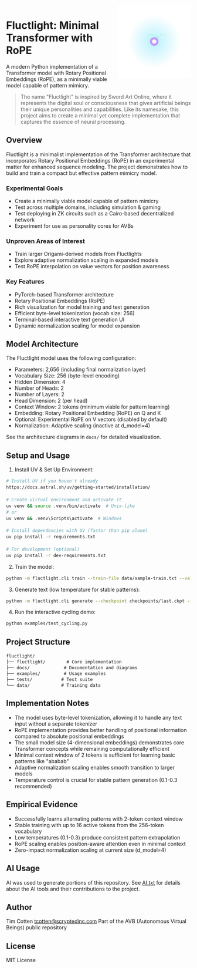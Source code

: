 <img src="assets/fluctlight-badge.svg" alt="Fluctlight Logo" width="200" height="200" align="right"/>

# Fluctlight: Minimal Transformer with RoPE

A modern Python implementation of a Transformer model with Rotary Positional Embeddings (RoPE), as a minimally viable model capable of pattern mimicry.

> The name "Fluctlight" is inspired by Sword Art Online, where it represents the digital soul or consciousness that gives artificial beings their unique personalities and capabilities. Like its namesake, this project aims to create a minimal yet complete implementation that captures the essence of neural processing.

## Overview

Fluctlight is a minimalist implementation of the Transformer architecture that incorporates Rotary Positional Embeddings (RoPE) in an experimental matter for enhanced sequence modeling. The project demonstrates how to build and train a compact but effective pattern mimicry model.

### Experimental Goals

- Create a minimally viable model capable of pattern mimicry
- Test across multiple domains, including simulation & gaming
- Test deploying in ZK circuits such as a Cairo-based decentralized network
- Experiment for use as personality cores for AVBs

### Unproven Areas of Interest
- Train larger Origami-derived models from Fluctlights
- Explore adaptive normalization scaling in expanded models
- Test RoPE interpolation on value vectors for position awareness

### Key Features
- PyTorch-based Transformer architecture
- Rotary Positional Embeddings (RoPE)
- Rich visualization for model training and text generation
- Efficient byte-level tokenization (vocab size: 256)
- Terminal-based interactive text generation UI
- Dynamic normalization scaling for model expansion

## Model Architecture

The Fluctlight model uses the following configuration:
- Parameters: 2,656 (including final normalization layer)
- Vocabulary Size: 256 (byte-level encoding)
- Hidden Dimension: 4
- Number of Heads: 2
- Number of Layers: 2
- Head Dimension: 2 (per head)
- Context Window: 2 tokens (minimum viable for pattern learning)
- Embedding: Rotary Positional Embedding (RoPE) on Q and K
- Optional: Experimental RoPE on V vectors (disabled by default)
- Normalization: Adaptive scaling (inactive at d_model=4)

See the architecture diagrams in `docs/` for detailed visualization.

## Setup and Usage

1. Install UV & Set Up Environment:
```bash
# Install UV if you haven't already
https://docs.astral.sh/uv/getting-started/installation/

# Create virtual environment and activate it
uv venv && source .venv/bin/activate  # Unix-like
# or
uv venv && .venv\Scripts\activate  # Windows

# Install dependencies with UV (faster than pip alone)
uv pip install -r requirements.txt

# For development (optional)
uv pip install -r dev-requirements.txt
```

2. Train the model:
```bash
python -m fluctlight.cli train --train-file data/sample-train.txt --val-file data/sample-val.txt --output-dir checkpoints
```

3. Generate text (low temperature for stable patterns):
```bash
python -m fluctlight.cli generate --checkpoint checkpoints/last.ckpt --input-text "ab" --temperature 0.2
```

4. Run the interactive cycling demo:
```bash
python examples/test_cycling.py
```

## Project Structure

```
fluctlight/
├── fluctlight/        # Core implementation
├── docs/             # Documentation and diagrams
├── examples/         # Usage examples
├── tests/           # Test suite
└── data/            # Training data
```

## Implementation Notes

- The model uses byte-level tokenization, allowing it to handle any text input without a separate tokenizer
- RoPE implementation provides better handling of positional information compared to absolute positional embeddings
- The small model size (4-dimensional embeddings) demonstrates core Transformer concepts while remaining computationally efficient
- Minimal context window of 2 tokens is sufficient for learning basic patterns like "ababab"
- Adaptive normalization scaling enables smooth transition to larger models
- Temperature control is crucial for stable pattern generation (0.1-0.3 recommended)

## Empirical Evidence

- Successfully learns alternating patterns with 2-token context window
- Stable training with up to 16 active tokens from the 256-token vocabulary
- Low temperatures (0.1-0.3) produce consistent pattern extrapolation
- RoPE scaling enables position-aware attention even in minimal context
- Zero-impact normalization scaling at current size (d_model=4)

## AI Usage

AI was used to generate portions of this repository. See [AI.txt](AI.txt) for details about the AI tools and their contributions to the project.

## Author

Tim Cotten <tcotten@scryptedinc.com>
Part of the AVB (Autonomous Virtual Beings) public repository

## License

MIT License